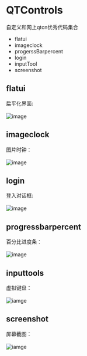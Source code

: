 # QTControls
自定义和网上qtcn优秀代码集合<br>
* flatui
* imageclock
* progerssBarpercent
* login
* inputTool
* screenshot

## flatui
扁平化界面:<br> 
<br> 
![image](https://github.com/LG5A-104/QTControls/blob/master/flatui/flatui.png)

## imageclock
图片时钟：<br>
<br>
![image](https://github.com/LG5A-104/QTControls/blob/master/imageclock/image.png)

## login
登入对话框:<br>
<br>
![image](https://github.com/LG5A-104/QTControls/blob/master/login/loginWidget.png)

## progressbarpercent
百分比进度条：<br>
<br>
![image](https://github.com/LG5A-104/QTControls/blob/master/progressbarpercent/progerssbar.png)

## inputtools
虚拟键盘：<br>
<br>
![iamge](https://github.com/LG5A-104/QTControls/blob/master/InputTool/input.png)

## screenshot
屏幕截图：<br>
<br>
![iamge](https://github.com/LG5A-104/QTControls/blob/master/screenshot/screenshot.png)
